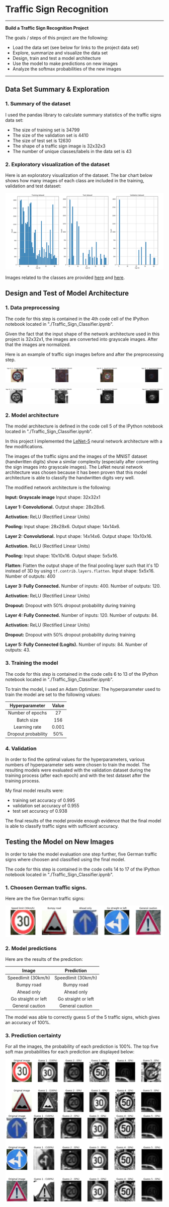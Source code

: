 # **Traffic Sign Recognition** 

---

**Build a Traffic Sign Recognition Project**

The goals / steps of this project are the following:
* Load the data set (see below for links to the project data set)
* Explore, summarize and visualize the data set
* Design, train and test a model architecture
* Use the model to make predictions on new images
* Analyze the softmax probabilities of the new images

---

## Data Set Summary & Exploration

### 1. Summary of the dataset

I used the pandas library to calculate summary statistics of the traffic
signs data set:

* The size of training set is 34799
* The size of the validation set is 4410
* The size of test set is 12630
* The shape of a traffic sign image is 32x32x3
* The number of unique classes/labels in the data set is 43

### 2. Exploratory visualization of the dataset

Here is an exploratory visualization of the dataset. The bar chart below shows how many images of each class are included in the training, validation and test dataset:

![visualization dataset](./write_up_images/dataset_bar.png)

Images related to the classes are provided [here](./write_up_images/dataset_img1.png) and [here](./write_up_images/dataset_img2.png).



## Design and Test of Model Architecture

### 1. Data preprocessing

The code for this step is contained in the 4th code cell of the IPython notebook located in "./Traffic_Sign_Classifier.ipynb".

Given the fact that the input shape of the network architecture used in this project is 32x32x1, the images are converted into grayscale images. After that the images are normalized. 

Here is an example of traffic sign images before and after the preprocessing step.

![alt text](./write_up_images/img_ref.png)

![alt text](./write_up_images/img_n_gray.png)


### 2. Model architecture

The model architecture is defined in the code cell 5 of the IPython notebook located in "./Traffic_Sign_Classifier.ipynb".

In this project I implemented the [LeNet-5](http://yann.lecun.com/exdb/lenet/) neural network architecture with a few modifications. 

The images of the traffic signs and the images of the MNIST dataset (handwritten digits) show a similar complexity (especially after converting the sign images into grayscale images). The LeNet neural network architecture was chosen because it has been proven that this model architecture is able to classify the handwritten digits very well.

The modified network architecture is the following:

**Input: Grayscale image** Input shape: 32x32x1 

**Layer 1: Convolutional.** Output shape: 28x28x6.

**Activation:** ReLU (Rectified Linear Units)

**Pooling:** Input shape: 28x28x6. Output shape: 14x14x6.

**Layer 2: Convolutional.** Input shape: 14x14x6. Output shape: 10x10x16.

**Activation.** ReLU (Rectified Linear Units)

**Pooling:** Input shape: 10x10x16. Output shape: 5x5x16.

**Flatten:** Flatten the output shape of the final pooling layer such that it's 1D instead of 3D by using `tf.contrib.layers.flatten`. Input shape: 5x5x16. Number of outputs: 400

**Layer 3: Fully Connected.** Number of inputs: 400. Number of outputs: 120. 

**Activation:** ReLU (Rectified Linear Units)

**Dropout:** Dropout with 50% dropout probability during training

**Layer 4: Fully Connected.** Number of inputs: 120. Number of outputs: 84. 

**Activation:** ReLU (Rectified Linear Units)

**Dropout:** Dropout with 50% dropout probability during training

**Layer 5: Fully Connected (Logits).** Number of inputs: 84. Number of outputs: 43. 
 

### 3. Training the model

The code for this step is contained in the code cells 6 to 13 of the IPython notebook located in "./Traffic_Sign_Classifier.ipynb".

To train the model, I used an Adam Optimizer. The hyperparameter used to train the model are set to the following values:

| Hyperparameter		|     Value	        	| 
|:---------------------:|:---------------------:|
| Number of epochs      | 27   					| 
| Batch size     		| 156 					|
| Learning rate			| 0.001					|
| Dropout probability	| 50%			 		|


### 4. Validation

In order to find the optimal values for the hyperparameters, various numbers of hyperparameter sets were chosen to train the model. The resulting models were evaluated with the validation dataset during the training process (after each epoch) and with the test dataset after the training process. 

My final model results were:
* training set accuracy of 0.995
* validation set accuracy of 0.955
* test set accuracy of 0.938

The final results of the model provide enough evidence that the final model is able to classify traffic signs with sufficient accuracy.
 

## Testing the Model on New Images

In order to take the model evaluation one step further, five German traffic signs where choosen and classified using the final model.

The code for this step is contained in the code cells 14 to 17 of the IPython notebook located in "./Traffic_Sign_Classifier.ipynb".

### 1. Choosen German traffic signs.

Here are the five German traffic signs:

![alt text](./write_up_images/my_signs.png)


### 2. Model predictions

Here are the results of the prediction:

| Image			        |     Prediction	        					| 
|:---------------------:|:---------------------------------------------:| 
| Speedlimit (30km/h)   | Speedlimit (30km/h)   						| 
| Bumpy road     		| Bumpy road 									|
| Ahead only			| Ahead only									|
| Go straight or left	| Go straight or left					 		|
| General caution	    | General caution      							|


The model was able to correctly guess 5 of the 5 traffic signs, which gives an accuracy of 100%. 

### 3. Prediction certainty 

For all the images, the probability of each prediction is 100%.
The top five soft max probabilities for each prediction are displayed below:

![alt text](./write_up_images/softmax1.png)
![alt text](./write_up_images/softmax2.png)
